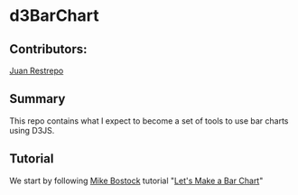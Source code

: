 # d3BarChart #

## Contributors: ##
[Juan Restrepo](juan.restrepop@gmail.com)

## Summary ##
This repo contains what I expect to become a set of tools to use bar charts using D3JS.

## Tutorial ##
We start by following [Mike Bostock](https://bost.ocks.org/mike/) tutorial "[Let's Make a Bar Chart](https://bost.ocks.org/mike/bar/)"

